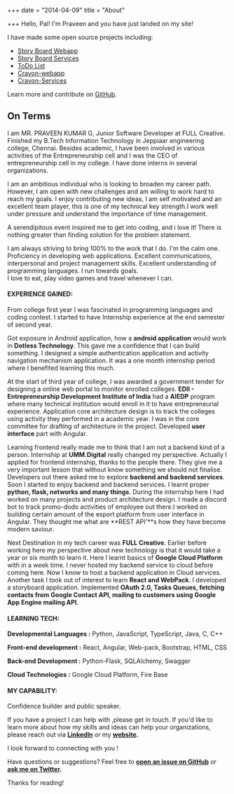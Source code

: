 +++
date = "2014-04-09"
title = "About"

+++
Hello, Pal!
I'm Praveen and you have just landed on my site!

I have made some open source projects including:

* [Story Board Webapp](https://github.com/praveenpkg8/webapp_storyboard)
* [Story Board Services](https://github.com/praveenpkg8/full_service)
* [ToDo List](https://github.com/praveenpkg8/todolist)
* [Crayon-webapp](https://github.com/praveenpkg8/crayon-webapp)
* [Crayon-Services](https://github.com/praveenpkg8/crayond_backend)

Learn more and contribute on [GitHub](https://github.com/praveenpkg8).

## On Terms

I am MR. PRAVEEN KUMAR G, Junior Software Developer at FULL Creative. Finished my B.Tech Information Technology in Jeppiaar engineering college, Chennai. Besides academic, I have been involved in various activities of the Entrepreneurship cell and I was the CEO of entrepreneurship cell in my college. I have done interns in several organizations.

I am an ambitious individual who is looking to broaden my career path. However, I am open with new challenges and am willing to work hard to reach my goals. I enjoy contributing new ideas, I am self motivated and an excellent team player, this is one of my technical key strength.I work well under pressure and understand the importance of time management.

A serendipitous event inspired me to get into coding, and i love it! There is nothing greater than finding solution for the problem statement.

I am always striving to bring 100% to the work that I do.
I'm the calm one.
Proficiency in developing web applications.
Excellent communications, interpersonal and project management skills.
Excellent understanding of programming languages.
I run towards goals.  
I love to eat, play video games and travel whenever I can.

#### EXPERIENCE GAINED:

From college first year I was fascinated in programming languages and coding contest. I started to have Internship experience at the end semester of second year. 

Got exposure in Android application, how a **android application** would work in **Dotless Technology**. This gave me a confidence that I can build something. I designed a simple authentication application and activity navigation mechanism application. It was a one month internship period where I benefited learning this much.

At the start of third year of college, I was awarded a government tender for designing a online web portal to monitor enrolled colleges. **EDII - Entrepreneurship Development Institute of India** had a **AIEDP** program where many technical institution would enroll in it to have entrepreneurial experience. Application core architecture design is to track the colleges using activity they performed in a academic year. I was in the core committee for drafting of architecture in the project. Developed **user interface** part with Angular.

Learning frontend really made me to think that I am not a backend kind of a person. Internship at **UMM.Digital** really changed my perspective. Actually I applied for frontend internship, thanks to the people there. They give me a very important lesson that without know something we should not finalise. Developers out there asked me to explore **backend and backend services**. Soon I started to enjoy backend and backend services. I learnt proper **python, flask, networks and many things**. During the internship here I had worked on many projects and product architecture design. I made a discord bot to track promo-dodo activities of employee out there.I worked on building certain amount of the esport platform from user interface in Angular. They thought me what are **REST API'**s how they have become modern saviour.

Next Destination in my tech career was **FULL Creative**. Earlier before working here my perspective about new technology is that it would take a year or six month to learn it. Here I learnt basics of **Google Cloud Platform** with in a week time. I never hosted my backend service to cloud before coming here. Now I know to host a backend application in Cloud services. Another task I took out of interest to learn **React and WebPack**. I developed a storyboard application. Implemented **OAuth 2.0, Tasks Queues, fetching contacts from Google Contact API, mailing to customers using Google App Engine mailing API**.

#### LEARNING TECH:

**Developmental Languages  :** Python, JavaScript, TypeScript, Java, C, C++

**Front-end development :** React, Angular, Web-pack, Bootstrap, HTML, CSS

**Back-end Development :** Python-Flask, SQLAlchemy, Swagger

**Cloud Technologies :** Google Cloud Platform, Fire Base

#### MY CAPABILITY:

Confidence builder and public speaker.

If you have a project I can help with ,please get in touch.
If you'd like to learn more about how my skills and ideas can help your organizations, please reach out via [**LinkedIn**](https://www.linkedin.com/in/praveenpkg8/) or my [**website**](thepraveenpkg.firebaseapp.com)**.**

I look forward to connecting with you !

Have questions or suggestions? Feel free to [**open an issue on GitHub**](https://github.com/praveenpkg8) or [**ask me on Twitter**](https://twitter.com/praveenpkg8)**.**

Thanks for reading!